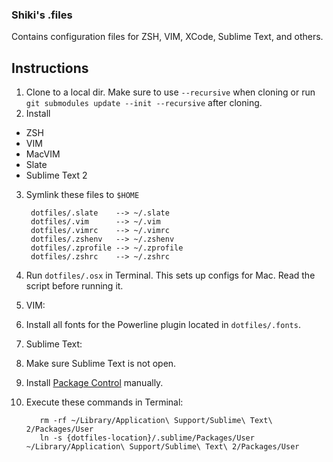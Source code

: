 ### Shiki's .files

Contains configuration files for ZSH, VIM, XCode, Sublime Text, and others.


## Instructions

1. Clone to a local dir. Make sure to use `--recursive` when cloning or run `git submodules update --init --recursive` after cloning.
2. Install
  * ZSH
  * VIM
  * MacVIM
  * Slate
  * Sublime Text 2
3. Symlink these files to `$HOME`

        dotfiles/.slate    --> ~/.slate
        dotfiles/.vim      --> ~/.vim
        dotfiles/.vimrc    --> ~/.vimrc
        dotfiles/.zshenv   --> ~/.zshenv
        dotfiles/.zprofile --> ~/.zprofile
        dotfiles/.zshrc    --> ~/.zshrc

4. Run `dotfiles/.osx` in Terminal. This sets up configs for Mac. Read the script before running it.
5. VIM:
  1. Install all fonts for the Powerline plugin located in `dotfiles/.fonts`.
6. Sublime Text:
  1. Make sure Sublime Text is not open.
  2. Install [Package Control](http://wbond.net/sublime_packages/package_control/installation) manually.
  3. Execute these commands in Terminal:

            rm -rf ~/Library/Application\ Support/Sublime\ Text\ 2/Packages/User
            ln -s {dotfiles-location}/.sublime/Packages/User ~/Library/Application\ Support/Sublime\ Text\ 2/Packages/User


